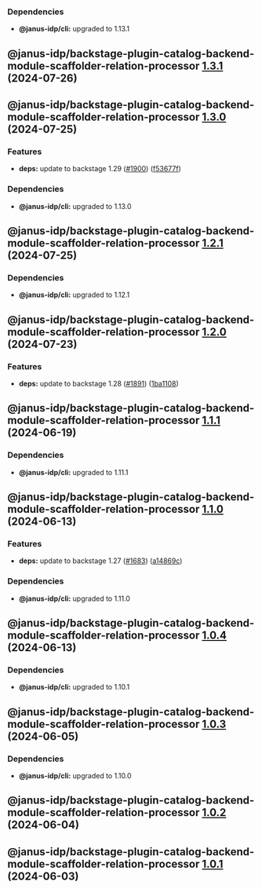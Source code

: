 ### Dependencies

* **@janus-idp/cli:** upgraded to 1.13.1

## @janus-idp/backstage-plugin-catalog-backend-module-scaffolder-relation-processor [1.3.1](https://github.com/janus-idp/backstage-plugins/compare/@janus-idp/backstage-plugin-catalog-backend-module-scaffolder-relation-processor@1.3.0...@janus-idp/backstage-plugin-catalog-backend-module-scaffolder-relation-processor@1.3.1) (2024-07-26)

## @janus-idp/backstage-plugin-catalog-backend-module-scaffolder-relation-processor [1.3.0](https://github.com/janus-idp/backstage-plugins/compare/@janus-idp/backstage-plugin-catalog-backend-module-scaffolder-relation-processor@1.2.1...@janus-idp/backstage-plugin-catalog-backend-module-scaffolder-relation-processor@1.3.0) (2024-07-25)


### Features

* **deps:** update to backstage 1.29 ([#1900](https://github.com/janus-idp/backstage-plugins/issues/1900)) ([f53677f](https://github.com/janus-idp/backstage-plugins/commit/f53677fb02d6df43a9de98c43a9f101a6db76802))



### Dependencies

* **@janus-idp/cli:** upgraded to 1.13.0

## @janus-idp/backstage-plugin-catalog-backend-module-scaffolder-relation-processor [1.2.1](https://github.com/janus-idp/backstage-plugins/compare/@janus-idp/backstage-plugin-catalog-backend-module-scaffolder-relation-processor@1.2.0...@janus-idp/backstage-plugin-catalog-backend-module-scaffolder-relation-processor@1.2.1) (2024-07-25)



### Dependencies

* **@janus-idp/cli:** upgraded to 1.12.1

## @janus-idp/backstage-plugin-catalog-backend-module-scaffolder-relation-processor [1.2.0](https://github.com/janus-idp/backstage-plugins/compare/@janus-idp/backstage-plugin-catalog-backend-module-scaffolder-relation-processor@1.1.1...@janus-idp/backstage-plugin-catalog-backend-module-scaffolder-relation-processor@1.2.0) (2024-07-23)


### Features

* **deps:** update to backstage 1.28 ([#1891](https://github.com/janus-idp/backstage-plugins/issues/1891)) ([1ba1108](https://github.com/janus-idp/backstage-plugins/commit/1ba11088e0de60e90d138944267b83600dc446e5))

## @janus-idp/backstage-plugin-catalog-backend-module-scaffolder-relation-processor [1.1.1](https://github.com/janus-idp/backstage-plugins/compare/@janus-idp/backstage-plugin-catalog-backend-module-scaffolder-relation-processor@1.1.0...@janus-idp/backstage-plugin-catalog-backend-module-scaffolder-relation-processor@1.1.1) (2024-06-19)



### Dependencies

* **@janus-idp/cli:** upgraded to 1.11.1

## @janus-idp/backstage-plugin-catalog-backend-module-scaffolder-relation-processor [1.1.0](https://github.com/janus-idp/backstage-plugins/compare/@janus-idp/backstage-plugin-catalog-backend-module-scaffolder-relation-processor@1.0.4...@janus-idp/backstage-plugin-catalog-backend-module-scaffolder-relation-processor@1.1.0) (2024-06-13)


### Features

* **deps:** update to backstage 1.27 ([#1683](https://github.com/janus-idp/backstage-plugins/issues/1683)) ([a14869c](https://github.com/janus-idp/backstage-plugins/commit/a14869c3f4177049cb8d6552b36c3ffd17e7997d))



### Dependencies

* **@janus-idp/cli:** upgraded to 1.11.0

## @janus-idp/backstage-plugin-catalog-backend-module-scaffolder-relation-processor [1.0.4](https://github.com/janus-idp/backstage-plugins/compare/@janus-idp/backstage-plugin-catalog-backend-module-scaffolder-relation-processor@1.0.3...@janus-idp/backstage-plugin-catalog-backend-module-scaffolder-relation-processor@1.0.4) (2024-06-13)



### Dependencies

* **@janus-idp/cli:** upgraded to 1.10.1

## @janus-idp/backstage-plugin-catalog-backend-module-scaffolder-relation-processor [1.0.3](https://github.com/janus-idp/backstage-plugins/compare/@janus-idp/backstage-plugin-catalog-backend-module-scaffolder-relation-processor@1.0.2...@janus-idp/backstage-plugin-catalog-backend-module-scaffolder-relation-processor@1.0.3) (2024-06-05)



### Dependencies

* **@janus-idp/cli:** upgraded to 1.10.0

## @janus-idp/backstage-plugin-catalog-backend-module-scaffolder-relation-processor [1.0.2](https://github.com/janus-idp/backstage-plugins/compare/@janus-idp/backstage-plugin-catalog-backend-module-scaffolder-relation-processor@1.0.1...@janus-idp/backstage-plugin-catalog-backend-module-scaffolder-relation-processor@1.0.2) (2024-06-04)

## @janus-idp/backstage-plugin-catalog-backend-module-scaffolder-relation-processor [1.0.1](https://github.com/janus-idp/backstage-plugins/compare/@janus-idp/backstage-plugin-catalog-backend-module-scaffolder-relation-processor@1.0.0...@janus-idp/backstage-plugin-catalog-backend-module-scaffolder-relation-processor@1.0.1) (2024-06-03)
